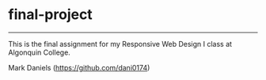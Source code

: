 # final-project
***
This is the final assignment for my Responsive Web Design I class at Algonquin College.

Mark Daniels (https://github.com/dani0174)
